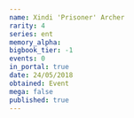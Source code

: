 ```yaml
---
name: Xindi 'Prisoner' Archer
rarity: 4
series: ent
memory_alpha:
bigbook_tier: -1
events: 0
in_portal: true
date: 24/05/2018
obtained: Event
mega: false
published: true
---
```



